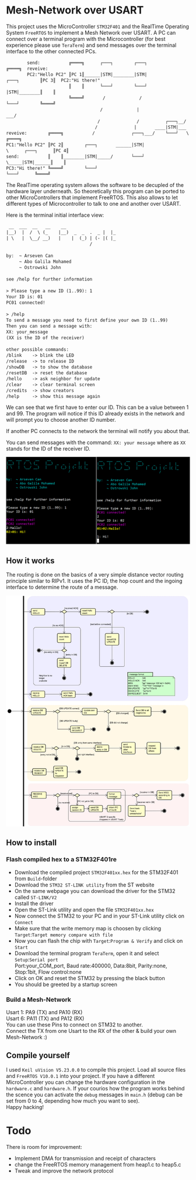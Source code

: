 # Mesh-Network over USART

This project uses the MicroController `STM32F401` and the RealTime Operating System `FreeRTOS` to implement a Mesh Network over USART.
A PC can connect over a terminal program with the Microcontroller (for best experience please use `TeraTerm`) and send messages over the terminal interface to the other connected PCs.

```
        send:           ╔════╗      ┌───┐        ┌───┐                              ╔════╗  reveive:
        PC2:"Hello PC2" ║PC 1║______|STM|________|STM|                 ┌───┐        ║PC 3║  PC2:"Hi there!"
                        ║    ║      └───┘        └───┘                 |STM|________║    ║
                        ╚════╝       /             /                   └───┘        ╚════╝
                                    /             |                  ___/              
                                   /              /          ┌───┐__/                      
                                  /              |       ____|STM|___                     
reveive:        ╔════╗           /              ┌───┐___/    └───┘   \                   ╔════╗
PC1:"Hello PC2" ║PC 2║        ┌───┐       ______|STM|                  \      ┌───┐      ║PC 4║
send:           ║    ║________|STM|_____/       └───┘                   \_____|STM|______║    ║
PC3:"Hi there!" ╚════╝        └───┘                                           └───┘      ╚════╝
```

The RealTime operating system allows the software to be decupled of the hardware layer underneath. So theoretically this program can be ported to other MicroControllers that implement FreeRTOS. This also allows to let different types of Microcontroller to talk to one and another over USART.

Here is the terminal initial interface view:
```
 __  ___  __   __    __
|__)  |  /  \ (_    |__)  _  _  .  _ |  |_
| \   |  \__/ __)   |    |  (_) | (- |( |_
                                /

by:  ~ Arseven Can
     ~ Abo Galila Mohamed
     ~ Ostrowski John

see /help for further information

> Please type a new ID (1..99): 1
Your ID is: 01
PC01 connected!

> /help
To send a message you need to first define your own ID (1..99)
Then you can send a message with:
XX: your_message
(XX is the ID of the receiver)

other possible commands:
/blink    -> blink the LED
/release  -> to release ID
/showDB   -> to show the database
/resetDB  -> reset the database
/hello    -> ask neighbor for update
/clear    -> clear terminal screen
/credits  -> show creators
/help     -> show this message again
```
We can see that we first have to enter our ID. This can be a value between 1 and 99. The program will notice if this ID already exists in the network and will prompt you to choose another ID number.

If another PC connects to the network the terminal will notify you about that.

You can send messages with the command: `XX: your message` where as `XX` stands for the ID of the receiver ID.

![](Doc/example.png)

## How it works
The routing is done on the basics of a very simple distance vector routing principle similar to RIPv1. It uses the PC ID, the hop count and the ingoing interface to determine the route of a message.

<p align="center">
  <img src="Doc/RTOS Projekt v6.jpg"="350" title="Diagram: How it works">
</p>

## How to install

### Flash compiled hex to a STM32F401re
- Download the compiled project `STM32F401xx.hex` for the STM32F401 from `Build`-folder
- Download the `STM32 ST-LINK utility` from the ST website
- On the same webpage you can download the driver for the STM32 called `ST-LINK/V2`
- Install the driver
- Open the ST-Link utility and open the file `STM32F401xx.hex`
- Now connect the STM32 to your PC and in your ST-Link utility click on `Connect`
- Make sure that the write memory map is choosen by clicking `Target`:`Target memory compare with file`
- Now you can flash the chip with `Target`:`Program & Verify` and click on `Start`
- Download the terminal program `TeraTerm`, open it and select `Setup`:`Serial port`<br>
  Port:your_COM_port, Baud rate:400000, Data:8bit, Parity:none, Stop:1bit, Flow control:none
- Click on OK and reset the STM32 by pressing the black button
- You should be greeted by a startup screen

### Build a Mesh-Network
Usart 1: PA9  (TX) and PA10 (RX)<br>
Usart 6: PA11 (TX) and PA12 (RX)<br>
You can use these Pins to connect on STM32 to another.<br>
Connect the TX from one Usart to the RX of the other & build your own Mesh-Network :)

## Compile yourself
I used `Keil uVision V5.23.0.0` to compile this project. Load all source files and `FreeRTOS V10.0.1` into your project. If you have a different MicroController you can change the hardware configuration in the `hardware.c` and `hardware.h`. If your courios how the program works behind the scence you can activate the `debug` messages in `main.h` (debug can be set from 0 to 4, depending how much you want to see).<br>
Happy hacking!

# Todo
There is room for improvement:
- Implement DMA for transmission and receipt of characters
- change the FreeRTOS memory management from heap1.c to heap5.c
- Tweak and improve the network protocol

